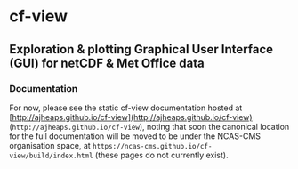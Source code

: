 # cf-view

## Exploration & plotting Graphical User Interface (GUI) for netCDF & Met Office data

### Documentation

For now, please see the static cf-view documentation hosted at 
[http://ajheaps.github.io/cf-view](http://ajheaps.github.io/cf-view)
(`http://ajheaps.github.io/cf-view`), noting that soon the canonical location for the
full documentation will be moved to be under the NCAS-CMS organisation space, at
`https://ncas-cms.github.io/cf-view/build/index.html` (these pages do not currently exist).
